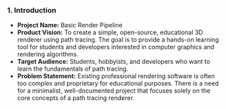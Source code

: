 ### 1. Introduction
* **Project Name:** Basic Render Pipeline
* **Product Vision:** To create a simple, open-source, educational 3D renderer using path tracing. The goal is to provide a hands-on learning tool for students and developers interested in computer graphics and rendering algorithms.
* **Target Audience:** Students, hobbyists, and developers who want to learn the fundamentals of path tracing.
* **Problem Statement:** Existing professional rendering software is often too complex and proprietary for educational purposes. There is a need for a minimalist, well-documented project that focuses solely on the core concepts of a path tracing renderer.
